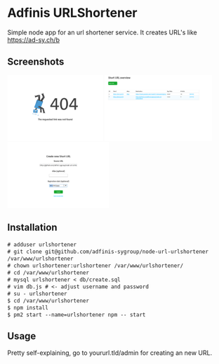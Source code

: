 # Adfinis URLShortener

Simple node app for an url shortener service.
It creates URL's like https://ad-sy.ch/b

## Screenshots

<a href="./doc/screenshot-404.png"><img src="./doc/screenshot-404.png" height="150" ></a>
<a href="./doc/screenshot-admin.png"><img src="./doc/screenshot-admin.png" height="150" ></a>
<a href="./doc/screenshot-newurl.png"><img src="./doc/screenshot-newurl.png" height="150" ></a>

## Installation

```
# adduser urlshortener
# git clone git@github.com/adfinis-sygroup/node-url-urlshortener /var/www/urlshortener
# chown urlshortener:urlshortener /var/www/urlshortener/
# cd /var/www/urlshortener
# mysql urlshortener < db/create.sql
# vim db.js # <- adjust username and password
# su - urlshortener
$ cd /var/www/urlshortener
$ npm install
$ pm2 start --name=urlshortener npm -- start
```

## Usage

Pretty self-explaining, go to yoururl.tld/admin for creating an new URL.
